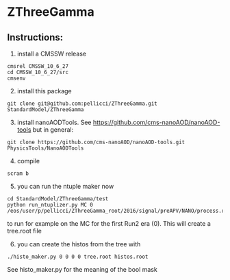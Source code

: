 # ZThreeGamma

## Instructions:

1) install a CMSSW release

```
cmsrel CMSSW_10_6_27
cd CMSSW_10_6_27/src
cmsenv
```

2) install this package

```
git clone git@github.com:pellicci/ZThreeGamma.git StandardModel/ZThreeGamma
```

3) install nanoAODTools. See https://github.com/cms-nanoAOD/nanoAOD-tools but in general:

```
git clone https://github.com/cms-nanoAOD/nanoAOD-tools.git PhysicsTools/NanoAODTools
```

4) compile

```
scram b
```

5) you can run the ntuple maker now

```
cd StandardModel/ZThreeGamma/test
python run_ntuplizer.py MC 0 /eos/user/p/pellicci/ZThreeGamma_root/2016/signal/preAPV/NANO/process.root 
```
to run for example on the MC for the first Run2 era (0). This will create a tree.root file

6) you can create the histos from the tree with

```
./histo_maker.py 0 0 0 0 tree.root histos.root
```

See histo_maker.py for the meaning of the bool mask
